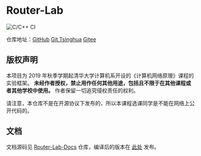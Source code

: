 # Router-Lab

![C/C++ CI](https://github.com/z4yx/Router-Lab/workflows/C/C++%20CI/badge.svg)

仓库地址：[GitHub](http://github.com/thu-cs-lab/Router-Lab) [Git.Tsinghua](https://git.tsinghua.edu.cn/Router-Lab/Router-Lab) [Gitee](https://gitee.com/jiegec/Router-Lab.git)

## 版权声明

本项目为 2019 年秋季学期起清华大学计算机系开设的《计算机网络原理》课程的实验框架。
**未经作者授权，禁止用作任何其他用途，包括且不限于在其他课程或者其他学校中使用。**
作者保留一切追究侵权责任的权利。

请注意，本仓库不是在开源协议下发布的，所以本课程选课同学是不能在网络上公开代码的。

## 文档

文档源码见 [Router-Lab-Docs](https://github.com/thu-cs-lab/Router-Lab-Docs) 仓库，编译后的版本在 [此处](https://lab.cs.tsinghua.edu.cn/router/doc/) 发布。
